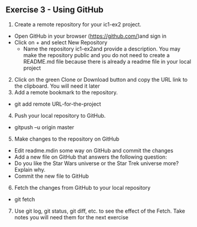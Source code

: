 Exercise 3 - Using GitHub
-------------------------
1. Create a remote repository for your ic1-ex2 project.
  * Open GitHub in your browser (https://github.com/)and sign in
  * Click on + and select New Repository
    * Name the repository ic1-ex2and provide a description. You may make the
      repository public and you do not need to create a README.md file because
      there is already a readme file in your local project
2. Click on the green Clone or Download button and copy the URL link to the clipboard. You will need it later
3. Add a remote bookmark to the repository.
  * git add remote URL-for-the-project
4. Push your local repository to GitHub.
  * gitpush –u origin master
5. Make changes to the repository on GitHub
  * Edit readme.mdin some way on GitHub and commit the changes
  * Add a new file on GitHub that answers the following question:
  * Do you like the Star Wars universe or the Star Trek universe more? Explain why.
  * Commit the new file to GitHub
6. Fetch the changes from GitHub to your local repository
  * git fetch
7. Use git log, git status, git diff, etc. to see the effect of the Fetch. Take notes you will need them for the next exercise
